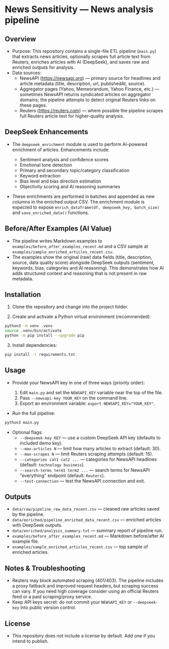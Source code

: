 # News Sensitivity — News analysis pipeline

## Overview

- Purpose: This repository contains a single-file ETL pipeline (`main.py`) that extracts news articles, optionally scrapes full article text from Reuters, enriches articles with AI (DeepSeek), and saves raw and enriched outputs for analysis.
- Data sources:
  - NewsAPI (https://newsapi.org) — primary source for headlines and article metadata (title, description, url, publishedAt, source).
  - Aggregator pages (Yahoo, Memeorandum, Yahoo Finance, etc.) — sometimes NewsAPI returns syndicated articles on aggregator domains; the pipeline attempts to detect original Reuters links on these pages.
  - Reuters (https://reuters.com) — where possible the pipeline scrapes full Reuters article text for higher-quality analysis.

## DeepSeek Enhancements

- The `deepseek_enrichment` module is used to perform AI-powered enrichment of articles. Enhancements include:
  - Sentiment analysis and confidence scores
  - Emotional tone detection
  - Primary and secondary topic/category classification
  - Keyword extraction
  - Bias level and bias direction estimation
  - Objectivity scoring and AI reasoning summaries

- These enrichments are performed in batches and appended as new columns in the enriched output CSV. The enrichment module is expected to expose `enrich_dataframe(df, deepseek_key, batch_size)` and `save_enriched_data()` functions.

## Before/After Examples (AI Value)

- The pipeline writes Markdown examples to `examples/before_after_examples_recent.md` and a CSV sample at `examples/sample_enriched_articles_recent.csv`.
- The examples show the original (raw) data fields (title, description, source, data quality score) alongside DeepSeek outputs (sentiment, keywords, bias, categories and AI reasoning). This demonstrates how AI adds structured context and reasoning that is not present in raw metadata.

## Installation

1. Clone the repository and change into the project folder.

2. Create and activate a Python virtual environment (recommended):

```bash
python3 -m venv .venv
source .venv/bin/activate
python -m pip install --upgrade pip
```

3. Install dependencies:

```bash
pip install -r requirements.txt
```

## Usage

- Provide your NewsAPI key in one of three ways (priority order):
  1. Edit `main.py` and set the `NEWSAPI_KEY` variable near the top of the file.
  2. Pass `--newsapi-key YOUR_KEY` on the command line.
  3. Export an environment variable: `export NEWSAPI_KEY="YOUR_KEY"`.

- Run the full pipeline:

```bash
python3 main.py
```

- Optional flags:
  - `--deepseek-key KEY` — use a custom DeepSeek API key (defaults to included demo key).
  - `--max-articles N` — limit how many articles to extract (default: 30).
  - `--max-scrapes N` — limit Reuters scraping attempts (default: 15).
  - `--categories cat1 cat2 ...` — categories for NewsAPI headlines (default: `technology business`).
  - `--search-terms term1 term2 ...` — search terms for NewsAPI "everything" endpoint (default: `Reuters`).
  - `--test-connection` — test the NewsAPI connection and exit.

## Outputs

- `data/raw/pipeline_raw_data_recent.csv` — cleaned raw articles saved by the pipeline.
- `data/enriched/pipeline_enriched_data_recent.csv` — enriched articles with DeepSeek outputs.
- `data/enriched/analysis_summary.txt` — summary report of pipeline run.
- `examples/before_after_examples_recent.md` — Markdown before/after AI example file.
- `examples/sample_enriched_articles_recent.csv` — top sample of enriched articles.

## Notes & Troubleshooting

- Reuters may block automated scraping (401/403). The pipeline includes a proxy fallback and improved request headers, but scraping success can vary. If you need high coverage consider using an official Reuters feed or a paid scraping/proxy service.
- Keep API keys secret: do not commit your `NEWSAPI_KEY` or `--deepseek-key` into public version control.

## License

- This repository does not include a license by default. Add one if you intend to publish.
